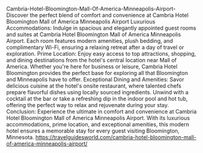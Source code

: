 Cambria-Hotel-Bloomington-Mall-Of-America-Minneapolis-Airport-
Discover the perfect blend of comfort and convenience at Cambria Hotel Bloomington Mall of America Minneapolis Airport
Luxurious Accommodations:
Indulge in spacious and elegantly appointed guest rooms and suites at Cambria Hotel Bloomington Mall of America Minneapolis Airport. Each room features modern amenities, plush bedding, and complimentary Wi-Fi, ensuring a relaxing retreat after a day of travel or exploration.
Prime Location:
Enjoy easy access to top attractions, shopping, and dining destinations from the hotel's central location near Mall of America. Whether you're here for business or leisure, Cambria Hotel Bloomington provides the perfect base for exploring all that Bloomington and Minneapolis have to offer.
Exceptional Dining and Amenities:
Savor delicious cuisine at the hotel's onsite restaurant, where talented chefs prepare flavorful dishes using locally sourced ingredients. Unwind with a cocktail at the bar or take a refreshing dip in the indoor pool and hot tub, offering the perfect way to relax and rejuvenate during your stay.
Conclusion:
Experience the ultimate in comfort and convenience at Cambria Hotel Bloomington Mall of America Minneapolis Airport. With its luxurious accommodations, prime location, and exceptional amenities, this modern hotel ensures a memorable stay for every guest visiting Bloomington, Minnesota.
https://travelguidesworld.com/cambria-hotel-bloomington-mall-of-america-minneapolis-airport/




